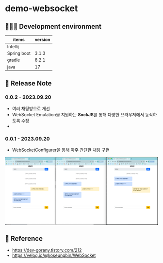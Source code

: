 # demo-websocket

## 👩🏻‍💻 Development environment

| items       | version |
|-------------|---------|
| Intellij    |         |
| Spring boot | 3.1.3   |
| gradle      | 8.2.1   |
| java        | 17      |


## 📝 Release Note
### 0.0.2 - 2023.09.20
- 여러 채팅방으로 개선
- WebSocket Emulation을 지원하는 **SockJS**를 통해 다양한 브라우저에서 동작하도록 수정
- 

### 0.0.1 - 2023.09.20
- WebSocketConfigurer을 통해 아주 간단한 채팅 구현

![img.png](readme-files/img.png)





## 📎 Reference
- https://dev-gorany.tistory.com/212
- https://velog.io/@koseungbin/WebSocket